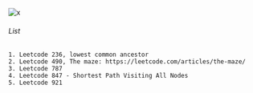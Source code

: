 ![x](https://raw.githubusercontent.com/shenweihai1/imageUrlService/master/0_2.jpg)
###### List
```
1. Leetcode 236, lowest common ancestor
2. Leetcode 490, The maze: https://leetcode.com/articles/the-maze/
3. Leetcode 787
4. Leetcode 847 - Shortest Path Visiting All Nodes
5. Leetcode 921
```